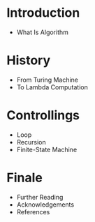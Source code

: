# Introduction
- What Is Algorithm
# History
- From Turing Machine
- To Lambda Computation
# Controllings
- Loop
- Recursion
- Finite-State Machine
# Finale
- Further Reading
- Acknowledgements
- References